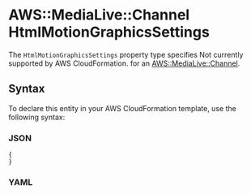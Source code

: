 # AWS::MediaLive::Channel HtmlMotionGraphicsSettings<a name="aws-properties-medialive-channel-htmlmotiongraphicssettings"></a>

<a name="aws-properties-medialive-channel-htmlmotiongraphicssettings-description"></a>The `HtmlMotionGraphicsSettings` property type specifies Not currently supported by AWS CloudFormation\. for an [AWS::MediaLive::Channel](aws-resource-medialive-channel.md)\.

## Syntax<a name="aws-properties-medialive-channel-htmlmotiongraphicssettings-syntax"></a>

To declare this entity in your AWS CloudFormation template, use the following syntax:

### JSON<a name="aws-properties-medialive-channel-htmlmotiongraphicssettings-syntax.json"></a>

```
{
}
```

### YAML<a name="aws-properties-medialive-channel-htmlmotiongraphicssettings-syntax.yaml"></a>

```
```